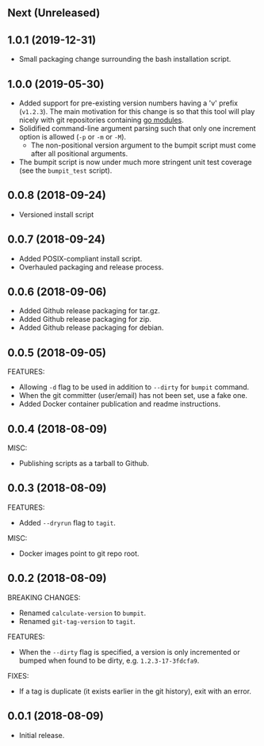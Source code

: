 ## Next (Unreleased)

## 1.0.1 (2019-12-31)

* Small packaging change surrounding the bash installation script.

## 1.0.0 (2019-05-30)

* Added support for pre-existing version numbers having a 'v' prefix (`v1.2.3`). The main motivation for this change is so that this tool will play nicely with git repositories containing [go modules](https://github.com/golang/go/wiki/Modules#modules).
* Solidified command-line argument parsing such that only one increment option is allowed (`-p` or `-m` or `-M`).
	* The non-positional version argument to the bumpit script must come after all positional arguments.
* The bumpit script is now under much more stringent unit test coverage (see the `bumpit_test` script).

## 0.0.8 (2018-09-24)

* Versioned install script

## 0.0.7 (2018-09-24)

* Added POSIX-compliant install script.
* Overhauled packaging and release process.

## 0.0.6 (2018-09-06)

* Added Github release packaging for tar.gz.
* Added Github release packaging for zip.
* Added Github release packaging for debian.

## 0.0.5 (2018-09-05)

FEATURES:

 * Allowing `-d` flag to be used in addition to `--dirty` for `bumpit` command.
 * When the git committer (user/email) has not been set, use a fake one.
 * Added Docker container publication and readme instructions.

## 0.0.4 (2018-08-09)

MISC:

 * Publishing scripts as a tarball to Github.

## 0.0.3 (2018-08-09)

FEATURES:

 * Added `--dryrun` flag to `tagit`.

MISC:

 * Docker images point to git repo root.

## 0.0.2 (2018-08-09)

BREAKING CHANGES:

 * Renamed `calculate-version` to `bumpit`.
 * Renamed `git-tag-version` to `tagit`.

FEATURES:

 * When the `--dirty` flag is specified, a version is only incremented
   or bumped when found to be dirty, e.g. `1.2.3-17-3fdcfa9`.

FIXES:

 * If a tag is duplicate (it exists earlier in the git history), exit with an error.

## 0.0.1 (2018-08-09)

  * Initial release.
